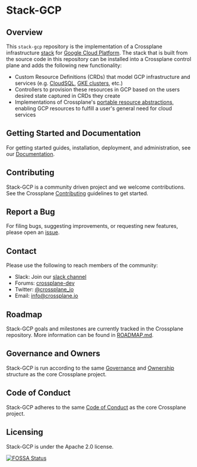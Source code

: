 # Stack-GCP

## Overview

This `stack-gcp` repository is the implementation of a Crossplane infrastructure
[stack](https://github.com/crossplaneio/crossplane/blob/master/design/design-doc-stacks.md) for
[Google Cloud Platform](https://cloud.google.com).
The stack that is built from the source code in this repository can be installed into a Crossplane control plane and adds the following new functionality:

* Custom Resource Definitions (CRDs) that model GCP infrastructure and services (e.g. [CloudSQL](https://cloud.google.com/sql/), [GKE clusters](https://cloud.google.com/kubernetes-engine/), etc.)
* Controllers to provision these resources in GCP based on the users desired state captured in CRDs they create
* Implementations of Crossplane's [portable resource abstractions](https://crossplane.io/docs/master/running-resources.html), enabling GCP resources to fulfill a user's general need for cloud services

## Getting Started and Documentation

For getting started guides, installation, deployment, and administration, see our [Documentation](https://crossplane.io/docs/latest).

## Contributing

Stack-GCP is a community driven project and we welcome contributions.
See the Crossplane [Contributing](https://github.com/crossplaneio/crossplane/blob/master/CONTRIBUTING.md) guidelines to get started.

## Report a Bug

For filing bugs, suggesting improvements, or requesting new features, please open an [issue](https://github.com/crossplaneio/stack-gcp/issues).

## Contact

Please use the following to reach members of the community:

- Slack: Join our [slack channel](https://slack.crossplane.io)
- Forums: [crossplane-dev](https://groups.google.com/forum/#!forum/crossplane-dev)
- Twitter: [@crossplane_io](https://twitter.com/crossplane_io)
- Email: [info@crossplane.io](mailto:info@crossplane.io)

## Roadmap

Stack-GCP goals and milestones are currently tracked in the Crossplane repository.
More information can be found in [ROADMAP.md](https://github.com/crossplaneio/crossplane/blob/master/ROADMAP.md).

## Governance and Owners

Stack-GCP is run according to the same [Governance](https://github.com/crossplaneio/crossplane/blob/master/GOVERNANCE.md) and [Ownership](https://github.com/crossplaneio/crossplane/blob/master/OWNERS.md) structure as the core Crossplane project.

## Code of Conduct

Stack-GCP adheres to the same [Code of Conduct](https://github.com/crossplaneio/crossplane/blob/master/CODE_OF_CONDUCT.md) as the core Crossplane project.

## Licensing

Stack-GCP is under the Apache 2.0 license.

[![FOSSA Status](https://app.fossa.io/api/projects/git%2Bgithub.com%2Fcrossplaneio%2Fstack-gcp.svg?type=large)](https://app.fossa.io/projects/git%2Bgithub.com%2Fcrossplaneio%2Fstack-gcp?ref=badge_large)
